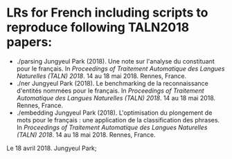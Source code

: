 LRs for French including scripts to reproduce following TALN2018 papers:
=============


- ./parsing	Jungyeul Park (2018). Une note sur l'analyse du constituant pour le français. In *Proceedings of Traitement Automatique des Langues Naturelles (TALN) 2018*. 14 au 18 mai 2018. Rennes, France. 
- ./ner		Jungyeul Park (2018). Le benchmarking de la reconnaissance d'entités nommées pour le français. In *Proceedings of Traitement Automatique des Langues Naturelles (TALN) 2018*. 14 au 18 mai 2018. Rennes, France. 
- ./embedding	Jungyeul Park (2018). L'optimisation du plongement de mots pour le français : une application de la classification des phrases. In *Proceedings of Traitement Automatique des Langues Naturelles (TALN) 2018*. 14 au 18 mai 2018. Rennes, France. 

Le 18 avril 2018. Jungyeul Park; 
